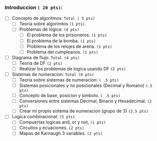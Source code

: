 
### Introduccion `( 20 pts)`:

* [ ] Concepto de algoritmos: `Total ( 5 pts)`
  * [ ] Teoria sobre algorimtos `(1 pts)`.
  * [ ] Problemas de logica: `(4 pts)`
    * [ ] El problema de los prisioneros. `(1 pts)`
    * [ ] El problema de la bomba. `(1 pts)`
    * [ ] Problema de los relojes de arena. `(1 pts)`
    * [ ] Problema del cumpleanos. `(1 pts)` 
  
* [ ] Diagrama de flujo: `Total (4 pts)`
  * [ ] Teoria de DF `(2 pts)`
  * [ ] Realizar los problemas de logica usando DF `(2 pts)`

* [ ] Sistemas de numeracion: `Total (6 pts)`
  * [ ]  Teoria sobre sistemas de numeracion: `( .5 pts)`
    * [ ] Sistemas posicionales y no posicionales (Decimal y Romano) `(.5  pts)` 
    * [ ] Concepto de base, posicion y simbolo. `( .5 pts)`
  * [ ] Conversiones entre sistemas Decimal, Binario y Hexadecimal. `(2 pts)`
  * [ ] Crear mi propio sistema de numeracion (grupo de 3)  `(2.5 pts)`

* [ ] Logica combinacional: `(5 pts)`
  * [ ] Compuertas logicas and, or y not, `(1 pts)`
  * [ ] Circuitos y ecuaciones. `(2 pts)`
  * [ ] Mapas de Karnaugh 3 variables. `(2 pts)` 
